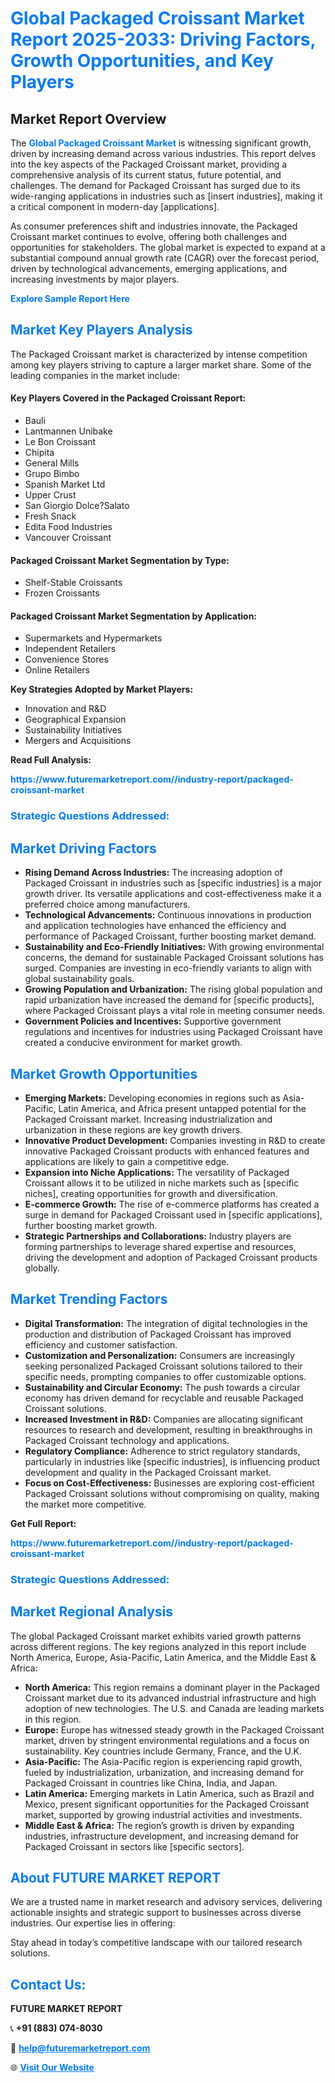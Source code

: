 <h1 style="color: #007BFF;">Global Packaged Croissant Market Report 2025-2033: Driving Factors, Growth Opportunities, and Key Players</h1>

<section id="overview">
<h2>Market Report Overview</h2>
<p>The <a href="https://www.futuremarketreport.com//industry-report/packaged-croissant-market" style="color: #007BFF; text-decoration: none;"><strong>Global Packaged Croissant Market</strong></a> is witnessing significant growth, driven by increasing demand across various industries. This report delves into the key aspects of the Packaged Croissant market, providing a comprehensive analysis of its current status, future potential, and challenges. The demand for Packaged Croissant has surged due to its wide-ranging applications in industries such as [insert industries], making it a critical component in modern-day [applications].</p>
<p>As consumer preferences shift and industries innovate, the Packaged Croissant market continues to evolve, offering both challenges and opportunities for stakeholders. The global market is expected to expand at a substantial compound annual growth rate (CAGR) over the forecast period, driven by technological advancements, emerging applications, and increasing investments by major players.</p>
</section>

<section id="overview">
<p><a href="https://www.futuremarketreport.com//request-sample/reportId=49610" style="color: #007BFF; text-decoration: none;"><strong>Explore Sample Report Here</strong></a></p>
</section>

<section id="key-players">
<h2 style="color: #007BFF;">Market Key Players Analysis</h2>
<p>The Packaged Croissant market is characterized by intense competition among key players striving to capture a larger market share. Some of the leading companies in the market include:</p>
<h4>Key Players Covered in the Packaged Croissant Report:</h4>
<ul><li>Bauli</li><li>Lantmannen Unibake</li><li>Le Bon Croissant</li><li>Chipita</li><li>General Mills</li><li>Grupo Bimbo</li><li>Spanish Market Ltd</li><li>Upper Crust</li><li>San Giorgio Dolce?Salato</li><li>Fresh Snack</li><li>Edita Food Industries</li><li>Vancouver Croissant</li></ul>
<h4>Packaged Croissant Market Segmentation by Type:</h4>
<ul><li>Shelf-Stable Croissants</li><li>Frozen Croissants</li></ul>

<h4>Packaged Croissant Market Segmentation by Application:</h4>
<ul><li>Supermarkets and Hypermarkets</li><li>Independent Retailers</li><li>Convenience Stores</li><li>Online Retailers</li></ul>
<p><strong>Key Strategies Adopted by Market Players:</strong></p>
<ul>
<li>Innovation and R&D</li>
<li>Geographical Expansion</li>
<li>Sustainability Initiatives</li>
<li>Mergers and Acquisitions</li>
</ul>
</section>

<section>
<p><strong>Read Full Analysis: </strong></p><a href="https://www.futuremarketreport.com//industry-report/packaged-croissant-market" style="color: #007BFF; text-decoration: none;"><strong>https://www.futuremarketreport.com//industry-report/packaged-croissant-market</strong></a>
<h3 style="color: #007BFF;">Strategic Questions Addressed:</h3>
</section>

<section id="driving-factors">
<h2 style="color: #007BFF;">Market Driving Factors</h2>
<ul>
<li><strong>Rising Demand Across Industries:</strong> The increasing adoption of Packaged Croissant in industries such as [specific industries] is a major growth driver. Its versatile applications and cost-effectiveness make it a preferred choice among manufacturers.</li>
<li><strong>Technological Advancements:</strong> Continuous innovations in production and application technologies have enhanced the efficiency and performance of Packaged Croissant, further boosting market demand.</li>
<li><strong>Sustainability and Eco-Friendly Initiatives:</strong> With growing environmental concerns, the demand for sustainable Packaged Croissant solutions has surged. Companies are investing in eco-friendly variants to align with global sustainability goals.</li>
<li><strong>Growing Population and Urbanization:</strong> The rising global population and rapid urbanization have increased the demand for [specific products], where Packaged Croissant plays a vital role in meeting consumer needs.</li>
<li><strong>Government Policies and Incentives:</strong> Supportive government regulations and incentives for industries using Packaged Croissant have created a conducive environment for market growth.</li>
</ul>
</section>

<section id="growth-opportunities">
<h2 style="color: #007BFF;">Market Growth Opportunities</h2>
<ul>
<li><strong>Emerging Markets:</strong> Developing economies in regions such as Asia-Pacific, Latin America, and Africa present untapped potential for the Packaged Croissant market. Increasing industrialization and urbanization in these regions are key growth drivers.</li>
<li><strong>Innovative Product Development:</strong> Companies investing in R&D to create innovative Packaged Croissant products with enhanced features and applications are likely to gain a competitive edge.</li>
<li><strong>Expansion into Niche Applications:</strong> The versatility of Packaged Croissant allows it to be utilized in niche markets such as [specific niches], creating opportunities for growth and diversification.</li>
<li><strong>E-commerce Growth:</strong> The rise of e-commerce platforms has created a surge in demand for Packaged Croissant used in [specific applications], further boosting market growth.</li>
<li><strong>Strategic Partnerships and Collaborations:</strong> Industry players are forming partnerships to leverage shared expertise and resources, driving the development and adoption of Packaged Croissant products globally.</li>
</ul>
</section>

<section id="trending-factors">
<h2 style="color: #007BFF;">Market Trending Factors</h2>
<ul>
<li><strong>Digital Transformation:</strong> The integration of digital technologies in the production and distribution of Packaged Croissant has improved efficiency and customer satisfaction.</li>
<li><strong>Customization and Personalization:</strong> Consumers are increasingly seeking personalized Packaged Croissant solutions tailored to their specific needs, prompting companies to offer customizable options.</li>
<li><strong>Sustainability and Circular Economy:</strong> The push towards a circular economy has driven demand for recyclable and reusable Packaged Croissant solutions.</li>
<li><strong>Increased Investment in R&D:</strong> Companies are allocating significant resources to research and development, resulting in breakthroughs in Packaged Croissant technology and applications.</li>
<li><strong>Regulatory Compliance:</strong> Adherence to strict regulatory standards, particularly in industries like [specific industries], is influencing product development and quality in the Packaged Croissant market.</li>
<li><strong>Focus on Cost-Effectiveness:</strong> Businesses are exploring cost-efficient Packaged Croissant solutions without compromising on quality, making the market more competitive.</li>
</ul>
</section>

<section>
<p><strong>Get Full Report: </strong></p><a href="https://www.futuremarketreport.com//industry-report/packaged-croissant-market" style="color: #007BFF; text-decoration: none;"><strong>https://www.futuremarketreport.com//industry-report/packaged-croissant-market</strong></a>
<h3 style="color: #007BFF;">Strategic Questions Addressed:</h3>
</section>


<section id="regional-analysis">
<h2 style="color: #007BFF;">Market Regional Analysis</h2>
<p>The global Packaged Croissant market exhibits varied growth patterns across different regions. The key regions analyzed in this report include North America, Europe, Asia-Pacific, Latin America, and the Middle East & Africa:</p>
<ul>
<li><strong>North America:</strong> This region remains a dominant player in the Packaged Croissant market due to its advanced industrial infrastructure and high adoption of new technologies. The U.S. and Canada are leading markets in this region.</li>
<li><strong>Europe:</strong> Europe has witnessed steady growth in the Packaged Croissant market, driven by stringent environmental regulations and a focus on sustainability. Key countries include Germany, France, and the U.K.</li>
<li><strong>Asia-Pacific:</strong> The Asia-Pacific region is experiencing rapid growth, fueled by industrialization, urbanization, and increasing demand for Packaged Croissant in countries like China, India, and Japan.</li>
<li><strong>Latin America:</strong> Emerging markets in Latin America, such as Brazil and Mexico, present significant opportunities for the Packaged Croissant market, supported by growing industrial activities and investments.</li>
<li><strong>Middle East & Africa:</strong> The region’s growth is driven by expanding industries, infrastructure development, and increasing demand for Packaged Croissant in sectors like [specific sectors].</li>
</ul>
</section>

<footer>
<h2 style="color: #007BFF;">About FUTURE MARKET REPORT</h2>
<p>We are a trusted name in market research and advisory services, delivering actionable insights and strategic support to businesses across diverse industries. Our expertise lies in offering:</p>

<p>Stay ahead in today’s competitive landscape with our tailored research solutions.</p>

<h2 style="color: #007BFF;">Contact Us:</h2>
<p><strong>FUTURE MARKET REPORT</strong></p>
<p>📞 <strong>+91 (883) 074-8030</strong></p>
<p>📧 <strong><a href="mailto:help@futuremarketreport.com" style="color: #007BFF;">help@futuremarketreport.com</a></strong></p>
<p>🌐 <strong><a href="https://www.futuremarketreport.com/" style="color: #007BFF;">Visit Our Website</a></strong></p>
</footer>